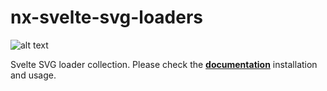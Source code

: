 # nx-svelte-svg-loaders

![alt text](https://github.com/ngeenx/nx-svg-loaders/blob/main/docs/static/img/nx-svg-loaders-preview.gif?raw=true)

Svelte SVG loader collection. Please check the **[documentation](https://ngeenx.github.io/nx-svg-loaders/docs/category/svelte)** installation and usage.
